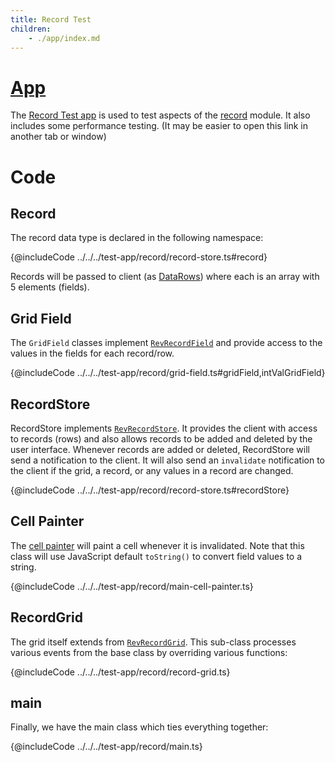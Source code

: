 ```yaml
---
title: Record Test
children:
    - ./app/index.md
---
```


# [App](./app/index.md)

The [Record Test app](./app/index.md) is used to test aspects of the [record](/record/) module.  It also includes some performance testing. (It may be easier to open this link in another tab or window)

# Code

## Record

The record data type is declared in the following namespace:

{@includeCode ../../../test-app/record/record-store.ts#record}

Records will be passed to client (as [DataRows](/common/RevDataServer/ViewRow/)) where each is an array with 5 elements (fields).

## Grid Field

The `GridField` classes implement [`RevRecordField`](/record/RevRecordField-1/) and provide access to the values in the fields for each record/row.

{@includeCode ../../../test-app/record/grid-field.ts#gridField,intValGridField}

## RecordStore

RecordStore implements [`RevRecordStore`](/record/RevRecordStore-1/). It provides the client with access to records (rows) and also allows records to be added and deleted by the user interface.  Whenever records are added or deleted, RecordStore will send a notification to the client.  It will also send an `invalidate` notification to the client if the grid, a record, or any values in a record are changed.

{@includeCode ../../../test-app/record/record-store.ts#recordStore}

## Cell Painter

The [cell painter]() will paint a cell whenever it is invalidated.  Note that this class will use JavaScript default `toString()` to convert field values to a string.

{@includeCode ../../../test-app/record/main-cell-painter.ts}

## RecordGrid

The grid itself extends from [`RevRecordGrid`](/record/RevRecordGrid-1/). This sub-class processes various events from the base class by overriding various functions:

{@includeCode ../../../test-app/record/record-grid.ts}

## main

Finally, we have the main class which ties everything together:

{@includeCode ../../../test-app/record/main.ts}
